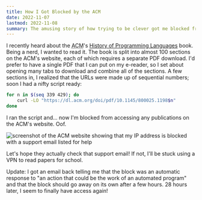 ```yaml
---
title: How I Got Blocked by the ACM
date: 2022-11-07
lastmod: 2022-11-08
summary: The amusing story of how trying to be clever got me blocked from accessing all ACM pubications.
---
```


I recently heard about the <abbr title="Association for Computing Machinery">ACM</abbr>'s [History of Programming Languages](https://dl.acm.org/doi/book/10.1145/800025) book. Being a nerd, I wanted to read it. The book is split into almost 100 sections on the ACM's website, each of which requires a separate PDF download. I'd prefer to have a single PDF that I can put on my e-reader, so I set about opening many tabs to download and combine all of the sections. A few sections in, I realized that the URLs were made up of sequential numbers; soon I had a nifty script ready:

```sh
for n in $(seq 339 429); do
    curl -LO "https://dl.acm.org/doi/pdf/10.1145/800025.1198$n"
done
```

I ran the script and... now I'm blocked from accessing any publications on the ACM's website. Oof.

![screenshot of the ACM website showing that my IP address is blocked with a support email listed for help](/images/banned-by-acm.png)

Let's hope they actually check that support email! If not, I'll be stuck using a VPN to read papers for school.

Update: I got an email back telling me that the block was an automatic response to "an action that could be the work of an automated program" and that the block should go away on its own after a few hours. 28 hours later, I seem to finally have access again!
